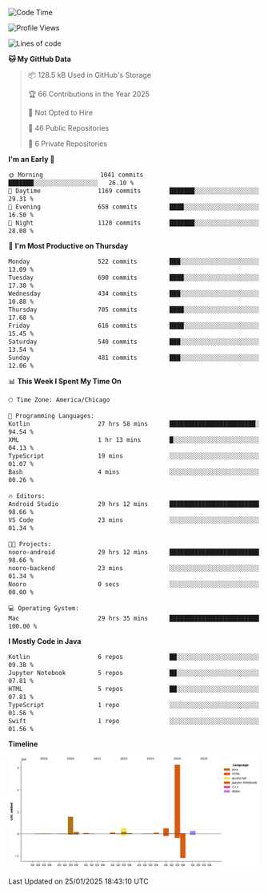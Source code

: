<!--START_SECTION:waka-->
![Code Time](http://img.shields.io/badge/Code%20Time-888%20hrs%2030%20mins-blue)

![Profile Views](http://img.shields.io/badge/Profile%20Views-20-blue)

![Lines of code](https://img.shields.io/badge/From%20Hello%20World%20I%27ve%20Written-4.9%20million%20lines%20of%20code-blue)

**🐱 My GitHub Data** 

> 📦 128.5 kB Used in GitHub's Storage 
 > 
> 🏆 66 Contributions in the Year 2025
 > 
> 🚫 Not Opted to Hire
 > 
> 📜 46 Public Repositories 
 > 
> 🔑 6 Private Repositories 
 > 
**I'm an Early 🐤** 

```text
🌞 Morning                1041 commits        ███████░░░░░░░░░░░░░░░░░░   26.10 % 
🌆 Daytime                1169 commits        ███████░░░░░░░░░░░░░░░░░░   29.31 % 
🌃 Evening                658 commits         ████░░░░░░░░░░░░░░░░░░░░░   16.50 % 
🌙 Night                  1120 commits        ███████░░░░░░░░░░░░░░░░░░   28.08 % 
```
📅 **I'm Most Productive on Thursday** 

```text
Monday                   522 commits         ███░░░░░░░░░░░░░░░░░░░░░░   13.09 % 
Tuesday                  690 commits         ████░░░░░░░░░░░░░░░░░░░░░   17.30 % 
Wednesday                434 commits         ███░░░░░░░░░░░░░░░░░░░░░░   10.88 % 
Thursday                 705 commits         ████░░░░░░░░░░░░░░░░░░░░░   17.68 % 
Friday                   616 commits         ████░░░░░░░░░░░░░░░░░░░░░   15.45 % 
Saturday                 540 commits         ███░░░░░░░░░░░░░░░░░░░░░░   13.54 % 
Sunday                   481 commits         ███░░░░░░░░░░░░░░░░░░░░░░   12.06 % 
```


📊 **This Week I Spent My Time On** 

```text
🕑︎ Time Zone: America/Chicago

💬 Programming Languages: 
Kotlin                   27 hrs 58 mins      ████████████████████████░   94.54 % 
XML                      1 hr 13 mins        █░░░░░░░░░░░░░░░░░░░░░░░░   04.13 % 
TypeScript               19 mins             ░░░░░░░░░░░░░░░░░░░░░░░░░   01.07 % 
Bash                     4 mins              ░░░░░░░░░░░░░░░░░░░░░░░░░   00.26 % 

🔥 Editors: 
Android Studio           29 hrs 12 mins      █████████████████████████   98.66 % 
VS Code                  23 mins             ░░░░░░░░░░░░░░░░░░░░░░░░░   01.34 % 

🐱‍💻 Projects: 
nooro-android            29 hrs 12 mins      █████████████████████████   98.66 % 
nooro-backend            23 mins             ░░░░░░░░░░░░░░░░░░░░░░░░░   01.34 % 
Nooro                    0 secs              ░░░░░░░░░░░░░░░░░░░░░░░░░   00.00 % 

💻 Operating System: 
Mac                      29 hrs 35 mins      █████████████████████████   100.00 % 
```

**I Mostly Code in Java** 

```text
Kotlin                   6 repos             ██░░░░░░░░░░░░░░░░░░░░░░░   09.38 % 
Jupyter Notebook         5 repos             ██░░░░░░░░░░░░░░░░░░░░░░░   07.81 % 
HTML                     5 repos             ██░░░░░░░░░░░░░░░░░░░░░░░   07.81 % 
TypeScript               1 repo              ░░░░░░░░░░░░░░░░░░░░░░░░░   01.56 % 
Swift                    1 repo              ░░░░░░░░░░░░░░░░░░░░░░░░░   01.56 % 
```



**Timeline**

![Lines of Code chart](https://raw.githubusercontent.com/phanijsp/phanijsp/main/assets/bar_graph.png)


 Last Updated on 25/01/2025 18:43:10 UTC
<!--END_SECTION:waka-->
